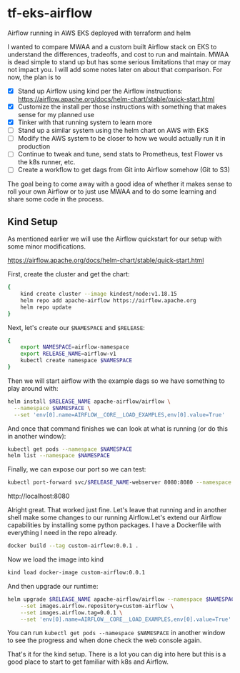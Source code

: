 # tf-eks-airflow
Airflow running in AWS EKS deployed with terraform and helm

I wanted to compare MWAA and a custom built Airflow stack on EKS to understand the differences, tradeoffs, and cost to run and maintain.  MWAA is dead simple to stand up but has some serious limitations that may or may not impact you.  I will add some notes later on about that comparison.  For now, the plan is to 

- [x] Stand up Airflow using kind per the Airflow instructions: https://airflow.apache.org/docs/helm-chart/stable/quick-start.html 
- [x] Customize the install per those instructions with something that makes sense for my planned use
- [x] Tinker with that running system to learn more
- [ ] Stand up a similar system using the helm chart on AWS with EKS
- [ ] Modify the AWS system to be closer to how we would actually run it in production
- [ ] Continue to tweak and tune, send stats to Prometheus, test Flower vs the k8s runner, etc.
- [ ] Create a workflow to get dags from Git into Airflow somehow (Git to S3)

The goal being to come away with a good idea of whether it makes sense to roll your own Airflow or to just use MWAA and to do some learning and share some code in the process.

## Kind Setup

As mentioned earlier we will use the Airflow quickstart for our setup with some minor modifications.

https://airflow.apache.org/docs/helm-chart/stable/quick-start.html

First, create the cluster and get the chart:

```bash
{
    kind create cluster --image kindest/node:v1.18.15
    helm repo add apache-airflow https://airflow.apache.org
    helm repo update
}
```

Next, let's create our `$NAMESPACE` and `$RELEASE`:

```bash
{
    export NAMESPACE=airflow-namespace
    export RELEASE_NAME=airflow-v1
    kubectl create namespace $NAMESPACE    
}
```

Then we will start airflow with the example dags so we have something to play around with:

```bash
helm install $RELEASE_NAME apache-airflow/airflow \
  --namespace $NAMESPACE \
  --set 'env[0].name=AIRFLOW__CORE__LOAD_EXAMPLES,env[0].value=True'
```

And once that command finishes we can look at what is running (or do this in another window):

```bash
kubectl get pods --namespace $NAMESPACE
helm list --namespace $NAMESPACE
```

Finally, we can expose our port so we can test:

```bash
kubectl port-forward svc/$RELEASE_NAME-webserver 8080:8080 --namespace $NAMESPACE
```

http://localhost:8080

Alright great. That worked just fine.  Let's leave that running and in another shell make some changes to our running Airflow.Let's extend our Airflow capabilities by installing some python packages.  I have a Dockerfile with everything I need in the repo already.

```bash
docker build --tag custom-airflow:0.0.1 .
```

Now we load the image into kind

```bash
kind load docker-image custom-airflow:0.0.1
```

And then upgrade our runtime:

```bash
helm upgrade $RELEASE_NAME apache-airflow/airflow --namespace $NAMESPACE \
    --set images.airflow.repository=custom-airflow \
    --set images.airflow.tag=0.0.1 \
    --set 'env[0].name=AIRFLOW__CORE__LOAD_EXAMPLES,env[0].value=True'    
```

You can run `kubectl get pods --namespace $NAMESPACE` in another window to see the progress and when done check the web console again.

That's it for the kind setup.  There is a lot you can dig into here but this is a good place to start to get familiar with k8s and Airflow.